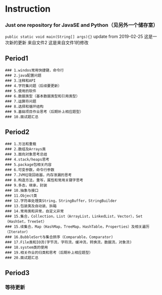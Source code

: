 # Instruction
### Just one repository for JavaSE and Python（见另外一个储存室）
```public static void main(String[] args){}```
update from 2019-02-25
这是一次新的更新 来自文件2
这是来自文件1的修改
## Period1
```
### 1.windos常用快捷键，命令行     
### 2.java配置问题
### 3.注释和API
### 4.字符集问题（后续要更新）
### 5.使用的软件
### 6.数据类型（基本数据类型和引用类型）
### 7.运算符问题
### 8.选择和循环结构
### 9.基础项目作业思考（后期补上相应题型）
### 10.面试题汇总
```
## Period2
```
### 1.方法和重载
### 2.数组及Arrays类
### 3.面向对象思考总结
### 4.stack/heaps思考
### 5.package包相关内容
### 6.可变参数，命令行参数
### 7.JVM垃圾回收器，内存泄漏的思考
### 8.构造方法，重写，属性和常用关键字思考
### 9.多态，继承，封装
### 10.抽象与接口
### 11.Object类
### 12.字符串处理类String，StringBuffer，StringBuilder
### 13.包装类及自动装、拆箱
### 14.常用类和异常，自定义异常
### 15.集合，Collection，List（ArrayList，LinkedList，Vector），Set（HashSet，TreeSet）
### 15.续集合，Map（HashMap，TreeMap，HashTable，Properties）及相关遍历（Iterator）
### 16.BubbleSort与集合排序（Comparable，Comparator)
### 17.File类和IO流(字节流，字符流，缓冲流，转换流，数据流，对象流)
### 18.system类的使用
### 19.相关作业的归类和思考（后期补上相应题型）
### 20.面试题汇总
```
## Period3
### 等待更新
